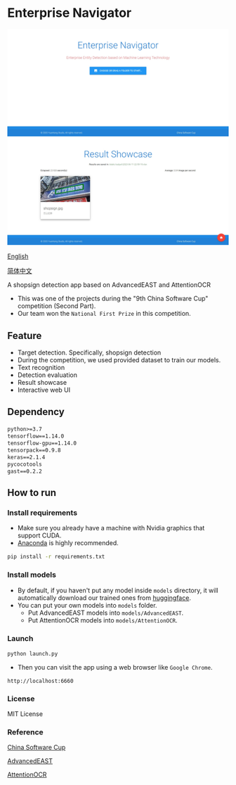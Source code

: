 # Enterprise Navigator

![Homepage](./imgs/homepage.jpg)
![Showcase](./imgs/result_showcase.jpg)

[English](./README.md)

[简体中文](./docs/README_zh-cn.md)

A shopsign detection app based on AdvancedEAST and AttentionOCR

- This was one of the projects during the "9th China Software Cup" competition (Second Part).
- Our team won the `National First Prize` in this competition.

## Feature

- Target detection. Specifically, shopsign detection
- During the competition, we used provided dataset to train our models.
- Text recognition
- Detection evaluation
- Result showcase
- Interactive web UI

## Dependency

```text
python>=3.7
tensorflow==1.14.0
tensorflow-gpu==1.14.0
tensorpack==0.9.8
keras==2.1.4
pycocotools
gast==0.2.2
```

## How to run

### Install requirements

- Make sure you already have a machine with Nvidia graphics that support CUDA.
- [Anaconda](https://www.anaconda.com/) is highly recommended.

```bash
pip install -r requirements.txt
```

### Install models

- By default, if you haven't put any model inside `models` directory, it will automatically download our trained ones from [huggingface](https://huggingface.co/).
- You can put your own models into `models` folder.
  - Put AdvancedEAST models into `models/AdvancedEAST`.
  - Put AttentionOCR models into `models/AttentionOCR`.

### Launch

```bash
python launch.py
```

- Then you can visit the app using a web browser like `Google Chrome`.

```url
http://localhost:6660
```

### License

MIT License

### Reference

[China Software Cup](http://www.cnsoftbei.com/)

[AdvancedEAST](https://github.com/huoyijie/AdvancedEAST)

[AttentionOCR](https://github.com/zhang0jhon/AttentionOCR)
